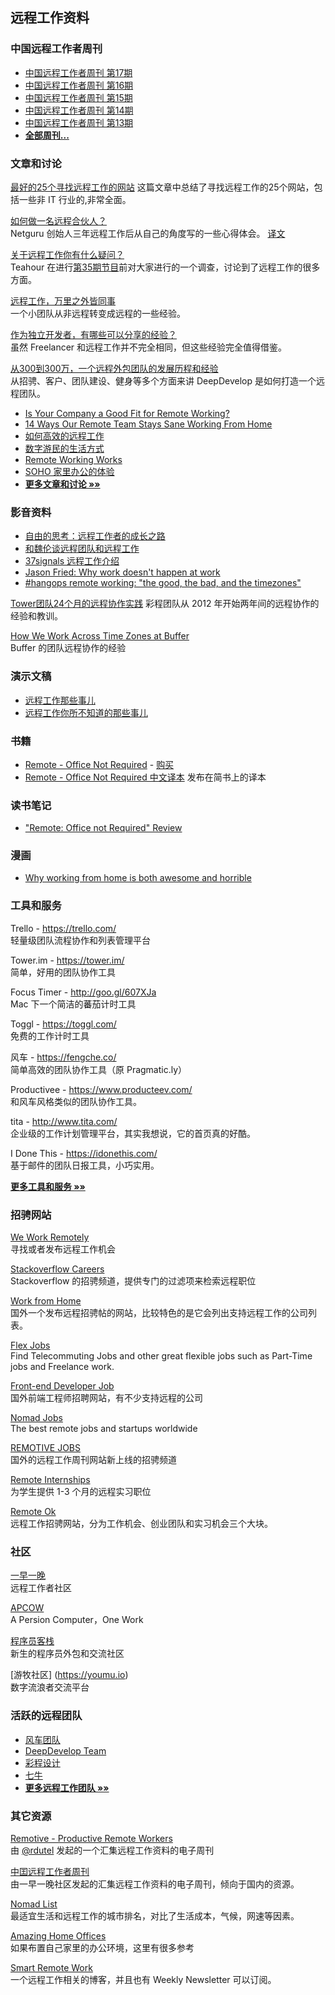 ## 远程工作资料

### 中国远程工作者周刊

- [中国远程工作者周刊 第17期](weekly/issue-17.md)
- [中国远程工作者周刊 第16期](weekly/issue-16.md)
- [中国远程工作者周刊 第15期](weekly/issue-15.md)
- [中国远程工作者周刊 第14期](weekly/issue-14.md)
- [中国远程工作者周刊 第13期](weekly/issue-13.md)
- [**全部周刊...**](weekly.md)

### 文章和讨论

[最好的25个寻找远程工作的网站](http://blog.techbay.club/post/zui-hao-de-25ge-xun-zhao-yuan-cheng-gong-zuo-de-wang-zhan)
这篇文章中总结了寻找远程工作的25个网站，包括一些非 IT 行业的,非常全面。

[如何做一名远程合伙人？](https://netguru.co/blog/being-a-remote-founder)  
Netguru 创始人三年远程工作后从自己的角度写的一些心得体会。
[译文](http://www.36kr.com/p/205768.html)

[关于远程工作你有什么疑问？](https://ruby-china.org/topics/14758)  
Teahour 在进行[第35期节目](http://teahour.fm/2013/10/21/talking-remote-work-with-allen-wei.html)前对大家进行的一个调查，讨论到了远程工作的很多方面。

[远程工作，万里之外皆同事](http://www.jianshu.com/p/6bccfde32ed8)  
一个小团队从非远程转变成远程的一些经验。

[作为独立开发者，有哪些可以分享的经验？](http://zhi.hu/6UOH)  
虽然 Freelancer 和远程工作并不完全相同，但这些经验完全值得借鉴。

[从300到300万，一个远程外包团队的发展历程和经验](http://yizaoyiwan.com/discussion/79)  
从招骋、客户、团队建设、健身等多个方面来讲 DeepDevelop 是如何打造一个远程团队。

 - [Is Your Company a Good Fit for Remote Working?](http://www.whereismyceo.com/2014/10/is-your-company-a-good-fit-for-remote-working/)
 - [14 Ways Our Remote Team Stays Sane Working From Home](https://www.groovehq.com/blog/staying-sane-working-solo)
 - [如何高效的远程工作](http://yizaoyiwan.com/discussion/72/)
 - [数字游民的生活方式](http://yizaoyiwan.com/discussion/46/)
 - [Remote Working Works](http://www.infoq.com/cn/articles/remote-working-works)
 - [SOHO 家里办公的体验](http://yafeilee.me/blogs/5357caa16c69344c0c0b0000)
 - [**更多文章和讨论 »»**](articles.md)

### 影音资料

 - [自由的思考：远程工作者的成长之路](http://teahour.fm/2014/11/25/thoughts-about-remote-life.html)
 - [和魏伦谈远程团队和远程工作](http://teahour.fm/2013/10/21/talking-remote-work-with-allen-wei.html)
 - [37signals 远程工作介绍](http://v.youku.com/v_show/id_XNjI1MzQzNTg0.html)
 - [Jason Fried: Why work doesn't happen at work](http://www.youtube.com/watch?feature=player_embedded&v=5XD2kNopsUs)
 - [#hangops remote working: "the good, the bad, and the timezones"](http://www.youtube.com/watch?v=xMxQRUrbttY&feature=youtu.be)

 [Tower团队24个月的远程协作实践](http://www.infoq.com/cn/presentations/tower-team-24-months-remote-collaborative-practice)
 彩程团队从 2012 年开始两年间的远程协作的经验和教训。
 
 [How We Work Across Time Zones at Buffer](https://www.youtube.com/watch?v=TwOD0lAgTbo)  
Buffer 的团队远程协作的经验

### 演示文稿

 - [远程工作那些事儿](https://speakerdeck.com/yorzi/yuan-cheng-gong-zuo-na-xie-shi-er)
 - [远程工作你所不知道的那些事儿](http://vdisk.weibo.com/s/zby-x0TZj2PEy/1378093426)

### 书籍

 - [Remote - Office Not Required](http://37signals.com/remote) - [购买](http://www.amazon.com/Remote-Office-Not-Required/dp/0804137501)
 - [Remote - Office Not Required 中文译本](http://jianshu.io/notebooks/41672/latest) 发布在简书上的译本

### 读书笔记

 - ["Remote: Office not Required" Review](http://robertgreiner.com/2013/11/remote-office-not-required-review/)

### 漫画

 - [Why working from home is both awesome and horrible](http://theoatmeal.com/comics/working_home)

### 工具和服务

Trello - https://trello.com/  
轻量级团队流程协作和列表管理平台

Tower.im - https://tower.im/  
简单，好用的团队协作工具

Focus Timer - http://goo.gl/607XJa  
Mac 下一个简洁的蕃茄计时工具

Toggl - https://toggl.com/  
免费的工作计时工具

风车 - https://fengche.co/  
简单高效的团队协作工具（原 Pragmatic.ly）

Productivee - https://www.producteev.com/  
和风车风格类似的团队协作工具。

tita - http://www.tita.com/  
企业级的工作计划管理平台，其实我想说，它的首页真的好酷。

I Done This - https://idonethis.com/  
基于邮件的团队日报工具，小巧实用。

[**更多工具和服务 »»**](tools.md)

### 招骋网站

[We Work Remotely](https://weworkremotely.com/)  
寻找或者发布远程工作机会

[Stackoverflow Careers](http://careers.stackoverflow.com/jobs?allowsremote=true)  
Stackoverflow 的招骋频道，提供专门的过滤项来检索远程职位

[Work from Home](https://www.wfh.io/)  
国外一个发布远程招骋帖的网站，比较特色的是它会列出支持远程工作的公司列表。

[Flex Jobs](http://www.flexjobs.com/)  
Find Telecommuting Jobs and other great flexible jobs
such as Part-Time jobs and Freelance work.

[Front-end Developer Job](http://frontenddeveloperjob.com/)  
国外前端工程师招聘网站，有不少支持远程的公司

[Nomad Jobs](http://nomadjobs.io/)  
The best remote jobs and startups worldwide

[REMOTIVE JOBS](http://jobs.remotive.io/)  
国外的远程工作周刊网站新上线的招骋频道

[Remote Internships](http://www.internships.com/virtual)  
为学生提供 1-3 个月的远程实习职位

[Remote Ok](http://remoteok.io)  
远程工作招骋网站，分为工作机会、创业团队和实习机会三个大块。

### 社区

[一早一晚](http://yizaoyiwan.com/)  
远程工作者社区

[APCOW](http://www.apcow.com)  
A Persion Computer，One Work

[程序员客栈](http://www.proginn.com)  
新生的程序员外包和交流社区

[游牧社区] (https://youmu.io)  
数字流浪者交流平台

### 活跃的远程团队

- [风车团队](https://fengcheco.com/about)
- [DeepDevelop Team](http://deepdevelop.com/)
- [彩程设计](https://tower.im/about_us)
- [七牛](http://www.qiniu.com/about)
- [**更多远程工作团队 »»**](teams.md)

### 其它资源

[Remotive - Productive Remote Workers](https://remoteworking.curated.co/)  
由 [@rdutel](https://twitter.com/rdutel) 发起的一个汇集远程工作资料的电子周刊

[中囯远程工作者周刊](http://eepurl.com/9S3hf)  
由一早一晚社区发起的汇集远程工作资料的电子周刊，倾向于国内的资源。

[Nomad List](http://nomadlist.io/)  
最适宜生活和远程工作的城市排名，对比了生活成本，气候，网速等因素。

[Amazing Home Offices](https://www.pinterest.com/workshifting/amazing-home-preoffices/)  
如果布置自己家里的办公环境，这里有很多参考

[Smart Remote Work](http://www.smartremotework.com/)  
一个远程工作相关的博客，并且也有 Weekly Newsletter 可以订阅。





